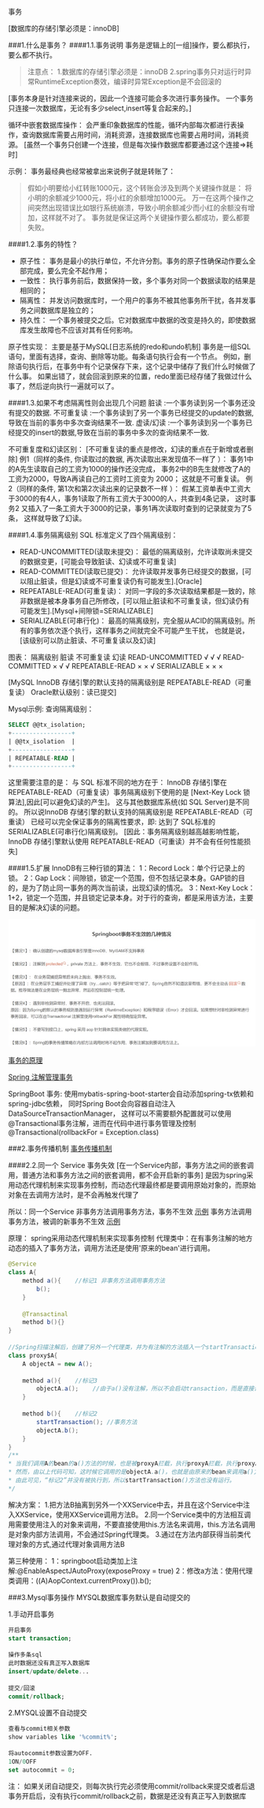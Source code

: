 事务


[数据库的存储引擎必须是：innoDB]

###1.什么是事务？
####1.1.事务说明
事务是逻辑上的[一组]操作，要么都执行，要么都不执行。

>注意点：
>1.数据库的存储引擎必须是：innoDB
>2.spring事务只对运行时异常RuntimeException奏效，编译时异常Exception是不会回滚的

[事务本身是针对连接来说的，因此一个连接可能会多次进行事务操作。
一个事务只连接一次数据库，无论有多少select,insert等复合起来的。]

循环中嵌套数据库操作：
会严重印象数据库的性能，循环内部每次都进行表操作，查询数据库需要占用时间，消耗资源，连接数据库也需要占用时间，消耗资源。
[虽然一个事务只创建一个连接，但是每次操作数据库都要通过这个连接=>耗时]

示例：
事务最经典也经常被拿出来说例子就是转账了：
>假如小明要给小红转账1000元，这个转账会涉及到两个关键操作就是：
>将小明的余额减少1000元，将小红的余额增加1000元。
>万一在这两个操作之间突然出现错误比如银行系统崩溃，导致小明余额减少而小红的余额没有增加，这样就不对了。
>事务就是保证这两个关键操作要么都成功，要么都要失败。


####1.2.事务的特性？
* 原子性： 事务是最小的执行单位，不允许分割。事务的原子性确保动作要么全部完成，要么完全不起作用；
* 一致性： 执行事务前后，数据保持一致，多个事务对同一个数据读取的结果是相同的；
* 隔离性： 并发访问数据库时，一个用户的事务不被其他事务所干扰，各并发事务之间数据库是独立的；
* 持久性： 一个事务被提交之后。它对数据库中数据的改变是持久的，即使数据库发生故障也不应该对其有任何影响。


原子性实现：
主要是基于MySQL[日志系统的redo和undo机制]
事务是一组SQL语句，里面有选择，查询、删除等功能。每条语句执行会有一个节点。
例如，删除语句执行后，在事务中有个记录保存下来，这个记录中储存了我们什么时候做了什么事。
如果出错了，就会回滚到原来的位置，redo里面已经存储了我做过什么事了，然后逆向执行一遍就可以了。


####1.3.如果不考虑隔离性则会出现几个问题
脏读			:一个事务读到另一个事务还没有提交的数据.
不可重复读	:一个事务读到了另一个事务已经提交的update的数据,导致在当前的事务中多次查询结果不一致.
虚读/幻读	:一个事务读到另一个事务已经提交的insert的数据,导致在当前的事务中多次的查询结果不一致.

不可重复度和幻读区别：
[不可重复读的重点是修改，幻读的重点在于新增或者删除]
例1（同样的条件, 你读取过的数据, 再次读取出来发现值不一样了 ）：
    事务1中的A先生读取自己的工资为1000的操作还没完成，
    事务2中的B先生就修改了A的工资为2000，导致A再读自己的工资时工资变为 2000；
    这就是不可重复读。
例2（同样的条件, 第1次和第2次读出来的记录数不一样 ）：
    假某工资单表中工资大于3000的有4人，事务1读取了所有工资大于3000的人，共查到4条记录，
    这时事务2 又插入了一条工资大于3000的记录，事务1再次读取时查到的记录就变为了5条，
    这样就导致了幻读。


####1.4.事务隔离级别
SQL 标准定义了四个隔离级别：
* READ-UNCOMMITTED(读取未提交)：  最低的隔离级别，允许读取尚未提交的数据变更，[可能会导致脏读、幻读或不可重复读]
* READ-COMMITTED(读取已提交)：    允许读取并发事务已经提交的数据，[可以阻止脏读，但是幻读或不可重复读仍有可能发生].[Oracle]
* REPEATABLE-READ(可重复读)：     对同一字段的多次读取结果都是一致的，除非数据是被本身事务自己所修改，[可以阻止脏读和不可重复读，但幻读仍有可能发生].[Mysql+间隙锁=SERIALIZABLE]
* SERIALIZABLE(可串行化)：        最高的隔离级别，完全服从ACID的隔离级别。所有的事务依次逐个执行，这样事务之间就完全不可能产生干扰，
                                也就是说，[该级别可以防止脏读、不可重复读以及幻读]

图表：
隔离级别			   脏读	     不可重复读	   幻读
READ-UNCOMMITTED	√			√			√
READ-COMMITTED		×			√			√
REPEATABLE-READ		×			×			√
SERIALIZABLE		×			×			×

[MySQL InnoDB 存储引擎的默认支持的隔离级别是 REPEATABLE-READ（可重复读）
Oracle默认级别：读已提交]

Mysql示例:
查询隔离级别：
```sql
SELECT @@tx_isolation;
+-----------------+
| @@tx_isolation  |
+-----------------+
| REPEATABLE-READ |
+-----------------+
```
这里需要注意的是：
与 SQL 标准不同的地方在于：
InnoDB 存储引擎在 REPEATABLE-READ（可重复读）事务隔离级别下使用的是 [Next-Key Lock 锁算法],因此[可以避免幻读的产生]。
这与其他数据库系统(如 SQL Server)是不同的。
所以说InnoDB 存储引擎的默认支持的隔离级别是 REPEATABLE-READ（可重读） 已经可以完全保证事务的隔离性要求，即:
达到了 SQL标准的SERIALIZABLE(可串行化)隔离级别。
[因此：事务隔离级别越高越影响性能，InnoDB 存储引擎默认使用 REPEATABLE-READ（可重读）并不会有任何性能损失]


####1.5.扩展
InnoDB有三种行锁的算法：
1：Record Lock：单个行记录上的锁。
2：Gap Lock：间隙锁，锁定一个范围，但不包括记录本身。GAP锁的目的，是为了防止同一事务的两次当前读，出现幻读的情况。
3：Next-Key Lock：1+2，锁定一个范围，并且锁定记录本身。对于行的查询，都是采用该方法，主要目的是解决幻读的问题。

![事务失效](./image/事务失效.jpg)

[事务的原理](./事务的实现原理.md)

[Spring 注解管理事务](./事务/Spring%20注解管理事务.md)

SpringBoot 事务:
使用mybatis-spring-boot-starter会自动添加spring-tx依赖和spring-jdbc依赖，
同时Spring Boot会向容器自动注入DataSourceTransactionManager，
这样可以不需要额外配置就可以使用@Transactional事务注解，进而在代码中进行事务管理及控制
@Transactional(rollbackFor = Exception.class)

		

###2.事务传播机制
[事务传播机制](./事务传播机制.md)

####2.2.同一个 Service 事务失效
[在一个Service内部，事务方法之间的嵌套调用，普通方法和事务方法之间的嵌套调用，都不会开启新的事务]
是因为spring采用动态代理机制来实现事务控制，而动态代理最终都是要调用原始对象的，而原始对象在去调用方法时，是不会再触发代理了

所以：同一个Service
非事务方法调用事务方法，事务不生效
[示例](https://www.cnblogs.com/huangjinyong/p/14142662.html?ivk_sa=1024320u)
事务方法调用事务方法，被调的新事务不生效
[示例](https://wenku.baidu.com/view/200b57f24a649b6648d7c1c708a1284ac85005e0.html)

原理：
spring采用动态代理机制来实现事务控制
代理类中：在有事务注解的地方 动态的插入了事务方法，调用方法还是使用'原来的bean'进行调用。
```java
@Service
class A{
    method a(){    //标记1 非事务方法调用事务方法
        b();
    }

    @Transactinal
    method b(){}
}
 
//Spring扫描注解后，创建了另外一个代理类，并为有注解的方法插入一个startTransaction()方法：
class proxy$A{
    A objectA = new A();
 
    method a(){    //标记3
        objectA.a();    //由于a()没有注解，所以不会启动transaction，而是直接调用A的实例的a()方法
    }

    method b(){    //标记2
        startTransaction(); //事务方法
        objectA.b();
    }
}
/**
* 当我们调用A的bean的a()方法的时候，也是被proxyA拦截，执行proxyA拦截，执行proxyA.a()（标记3），
* 然而，由以上代码可知，这时候它调用的是objectA.a()，也就是由原来的bean来调用a()方法了，所以代码跑到了“标记1”。
* 由此可见，“标记2”并没有被执行到，所以startTransaction()方法也没有运行。
*/
```

解决方案：
1.把方法B抽离到另外一个XXService中去，并且在这个Service中注入XXService，使用XXService调用方法B。
2.同一个Service类中的方法相互调用需要使用注入的对象来调用，不要直接使用this.方法名来调用，this.方法名调用是对象内部方法调用，不会通过Spring代理类。
3.通过在方法内部获得当前类代理对象的方式,通过代理对象调用方法B

第三种使用：
1：springboot启动类加上注解:@EnableAspectJAutoProxy(exposeProxy = true)
2：修改a方法：使用代理类调用：((A)AopContext.currentProxy()).b();



###3.Mysql事务操作
MYSQL数据库事务默认是自动提交的

1.手动开启事务
```sql
开启事务
start transaction;

操作多条sql
此时数据还没有真正写入数据库
insert/update/delete...

提交/回滚
commit/rollback;
```

2.MYSQL设置不自动提交	
```sql
查看与commit相关参数
show variables like '%commit%';

将autocommit参数设置为OFF.
1ON/0OFF
set autocommit = 0;
```
注：
如果关闭自动提交，则每次执行完必须使用commit/rollback来提交或者后退
事务开启后，没有执行commit/rollback之前，数据是还没有真正写入到数据库